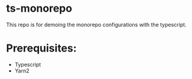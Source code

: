 # ts-monorepo

This repo is for demoing the monorepo configurations with the typescript.

# Prerequisites:
- Typescript
- Yarn2 